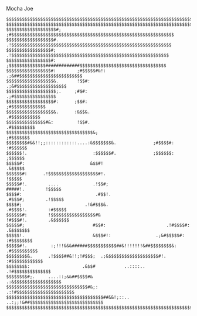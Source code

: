 Mocha Joe

    $$$$$$$$$$$$$$$$$$$$$$$$$$$$$$$$$$$$$$$$$$$$$$$$$$$$$$$$$$$$$$$$$$$$$$$$$$$$$$$$$$$$$$$$
    $$$$$$$$$$$$$$$$$$$$$$$$$$$$$$$$$$$$$$$$$$$$$$$$$$$$$$$$$$$$$$$$$$$$$$$$$$$$$$$$$$$$$$$$
    $$$$$$$$$$$$$$$$$$$#;   ;#$$$$$$$$$$$$$$$$$$$$$$$$$$$$$$$$$$$$$$$$$$$$$$$$$$$$$$$$$$$$$$
    $$$$$$$$$$$$$$$$$$#.     .!$$$$$$$$$$$$$$$$$$$$$$$$$$$$$$$$$$$$$$$$$$$$$$$$$$$$$$$$$$$$$
    $$$$$$$$$$$$$$$$$#;       .!$$$$$$$$$$$$$$$$$$$$$$$$$$$$$$$$$$$$$$$$$$$$$$$$$$$$$$$$$$$$
    $$$$$$$$$$$$$$$$$#:        ;$$$$$$$$$$$$$$#############$$$$$$$$$$$$$$$$$$$$$$$$$$$$$$$$$
    $$$$$$$$$$$$$$$$$#:        ;#$$$$$#&!:                     .;&##$$$$$$$$$$$$$$$$$$$$$$$$
    $$$$$$$$$$$$$$$$$$&.       !$$#:                                 .;&#$$$$$$$$$$$$$$$$$$$
    $$$$$$$$$$$$$$$$$$$;.     ;#$#:                                      .;#$$$$$$$$$$$$$$$$
    $$$$$$$$$$$$$$$$$$#:      ;$$#:                                          ;#$$$$$$$$$$$$$
    $$$$$$$$$$$$$$$$$$&.      :&$$&.                                           .#$$$$$$$$$$$
    $$$$$$$$$$$$$$$#&:         !$$#.                                             .#$$$$$$$$$
    $$$$$$$$$$$$$$$$$$$$$$$$$$$$$$$$$&;                                            ;#$$$$$$$
    $$$$$$$$#&&!!;;::::::::::::....:&$$$$$$$&.              ;#$$$$#:                :#$$$$$$
    $$$$$$!.                         :$$$$$$#.              ;$$$$$$:                 ;$$$$$$
    $$$$$#:                         &$$#!                                            .&$$$$$
    $$$$$$#:      .!$$$$$$$$$$$$$$$$$$$#!.                                            !$$$$$
    $$$$$#!.        ....             .!$$#;                            #####!.        !$$$$$
    $$$$#:                            .#$$!.                          .#$$$#;        .!$$$$$
    $$$$#;                        .!&#$$$&.                          .#$$$$!.        :#$$$$$
    $$$$$$#:        !$$$$$$$$$$$$$$$$$#&                            !#$$$#!.        .&$$$$$$
    $$$$$#;                          #$$#:                       .!#$$$$#:         .&$$$$$$$
    $$$$$!.                          &$$$#!:                 .;&#$$$$$#:          :#$$$$$$$$
    $$$$$#!.         :;!!!&&&######$$$$$$$$$$$##&!!!!!!!&##$$$$$$$$&:           .#$$$$$$$$$$
    $$$$$$$$&.      .!$$$$##&!!;!#$$$;  .;&$$$$$$$$$$$$$$$$$$$#!.             :#$$$$$$$$$$$$
    $$$$$$$$:                    .&$$#           ..::::..                  .!#$$$$$$$$$$$$$$
    $$$$$$$$#;.     ....::;&&##$$$$#&                                  .:&$$$$$$$$$$$$$$$$$$
    $$$$$$$$$$$$$$$$$$$$$$$$$$$$$$$#&;:                           .:!#$$$$$$$$$$$$$$$$$$$$$$
    $$$$$$$$$$$$$$$$$$$$$$$$$$$$$$$$$$$$$##&&!;::..    ..:;;!&##$$$$$$$$$$$$$$$$$$$$$$$$$$$$
    $$$$$$$$$$$$$$$$$$$$$$$$$$$$$$$$$$$$$$$$$$$$$$$$$$$$$$$$$$$$$$$$$$$$$$$$$$$$$$$$$$$$$$$$



